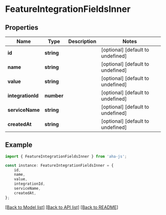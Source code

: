 # FeatureIntegrationFieldsInner


## Properties

Name | Type | Description | Notes
------------ | ------------- | ------------- | -------------
**id** | **string** |  | [optional] [default to undefined]
**name** | **string** |  | [optional] [default to undefined]
**value** | **string** |  | [optional] [default to undefined]
**integrationId** | **number** |  | [optional] [default to undefined]
**serviceName** | **string** |  | [optional] [default to undefined]
**createdAt** | **string** |  | [optional] [default to undefined]

## Example

```typescript
import { FeatureIntegrationFieldsInner } from 'aha-js';

const instance: FeatureIntegrationFieldsInner = {
    id,
    name,
    value,
    integrationId,
    serviceName,
    createdAt,
};
```

[[Back to Model list]](../README.md#documentation-for-models) [[Back to API list]](../README.md#documentation-for-api-endpoints) [[Back to README]](../README.md)
